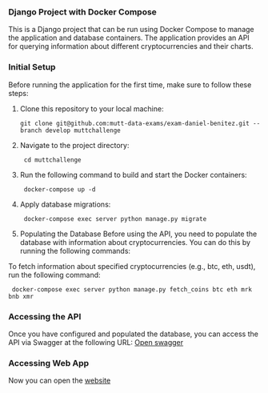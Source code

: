 ### Django Project with Docker Compose

This is a Django project that can be run using Docker Compose to manage the application and database containers. The application provides an API for querying information about different cryptocurrencies and their charts.

### Initial Setup

Before running the application for the first time, make sure to follow these steps:

1. Clone this repository to your local machine:

   ```shell
   git clone git@github.com:mutt-data-exams/exam-daniel-benitez.git --branch develop muttchallenge
   ```


2. Navigate to the project directory:

   ```shell
    cd muttchallenge
   ```

3. Run the following command to build and start the Docker containers:

   ```shell
    docker-compose up -d
   ```
4. Apply database migrations:

   ```shell
    docker-compose exec server python manage.py migrate
   ```

5.  Populating the Database
Before using the API, you need to populate the database with information about cryptocurrencies. You can do this by running the following commands:

To fetch information about specified cryptocurrencies (e.g., btc, eth, usdt), run the following command:

   ```shell
    docker-compose exec server python manage.py fetch_coins btc eth mrk bnb xmr
   ```
### Accessing the API
Once you have configured and populated the database, you can access the API via Swagger at the following URL: [Open swagger](http://localhost:8000/swagger)


### Accessing Web App
Now you can open the [website](http://localhost:3000)

